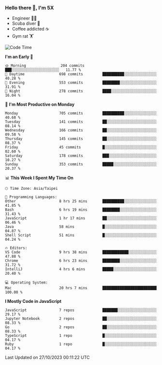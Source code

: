 ### Hello there 👋, I'm 5X

* Engineer 👨‍💻
* Scuba diver 🤿
* Coffee addicted ☕️
* Gym rat 🏋️

<!--START_SECTION:waka-->
![Code Time](http://img.shields.io/badge/Code%20Time-622%20hrs%2036%20mins-blue)

**I'm an Early 🐤** 

```text
🌞 Morning                204 commits         ███░░░░░░░░░░░░░░░░░░░░░░   11.77 % 
🌆 Daytime                698 commits         ██████████░░░░░░░░░░░░░░░   40.28 % 
🌃 Evening                553 commits         ████████░░░░░░░░░░░░░░░░░   31.91 % 
🌙 Night                  278 commits         ████░░░░░░░░░░░░░░░░░░░░░   16.04 % 
```
📅 **I'm Most Productive on Monday** 

```text
Monday                   705 commits         ██████████░░░░░░░░░░░░░░░   40.68 % 
Tuesday                  141 commits         ██░░░░░░░░░░░░░░░░░░░░░░░   08.14 % 
Wednesday                166 commits         ██░░░░░░░░░░░░░░░░░░░░░░░   09.58 % 
Thursday                 145 commits         ██░░░░░░░░░░░░░░░░░░░░░░░   08.37 % 
Friday                   45 commits          █░░░░░░░░░░░░░░░░░░░░░░░░   02.60 % 
Saturday                 178 commits         ███░░░░░░░░░░░░░░░░░░░░░░   10.27 % 
Sunday                   353 commits         █████░░░░░░░░░░░░░░░░░░░░   20.37 % 
```


📊 **This Week I Spent My Time On** 

```text
🕑︎ Time Zone: Asia/Taipei

💬 Programming Languages: 
Other                    8 hrs 25 mins       ██████████░░░░░░░░░░░░░░░   41.85 % 
Bash                     6 hrs 19 mins       ████████░░░░░░░░░░░░░░░░░   31.43 % 
JavaScript               1 hr 17 mins        ██░░░░░░░░░░░░░░░░░░░░░░░   06.46 % 
Java                     58 mins             █░░░░░░░░░░░░░░░░░░░░░░░░   04.87 % 
Shell Script             51 mins             █░░░░░░░░░░░░░░░░░░░░░░░░   04.24 % 

🔥 Editors: 
VS Code                  9 hrs 38 mins       ████████████░░░░░░░░░░░░░   47.88 % 
Chrome                   6 hrs 23 mins       ████████░░░░░░░░░░░░░░░░░   31.72 % 
IntelliJ                 4 hrs 6 mins        █████░░░░░░░░░░░░░░░░░░░░   20.40 % 

💻 Operating System: 
Mac                      20 hrs 7 mins       █████████████████████████   100.00 % 
```

**I Mostly Code in JavaScript** 

```text
JavaScript               7 repos             ███████░░░░░░░░░░░░░░░░░░   29.17 % 
Jupyter Notebook         2 repos             ██░░░░░░░░░░░░░░░░░░░░░░░   08.33 % 
Go                       2 repos             ██░░░░░░░░░░░░░░░░░░░░░░░   08.33 % 
TypeScript               1 repo              █░░░░░░░░░░░░░░░░░░░░░░░░   04.17 % 
Ruby                     1 repo              █░░░░░░░░░░░░░░░░░░░░░░░░   04.17 % 
```




 Last Updated on 27/10/2023 00:11:22 UTC
<!--END_SECTION:waka-->
